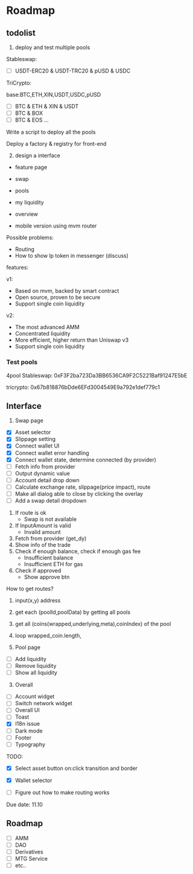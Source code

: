 # Roadmap


## todolist 

1. deploy and test multiple pools

Stableswap:

- [ ] USDT-ERC20 & USDT-TRC20 & pUSD & USDC

TriCrypto:

base:BTC,ETH,XIN,USDT,USDC,pUSD

- [ ] BTC & ETH & XIN & USDT
- [ ] BTC & BOX
- [ ] BTC & EOS
...

Write a script to deploy all the pools

Deploy a factory & registry for front-end


2. design a interface

- feature page
- swap
- pools
- my liquidity
- overview

- mobile version using mvm router


Possible problems:
- Routing
- How to show lp token in messenger (discuss)


features:

v1:
- Based on mvm, backed by smart contract
- Open source, proven to be secure
- Support single coin liquidity

v2:
- The most advanced AMM
- Concentrated liquidity
- More efficient, higher return than Uniswap v3
- Support single coin liquidity

### Test pools

4pool Stableswap: 0xF3F2ba723Da3BB6536CA9F2C5221Baf91247E5bE

tricrypto: 0x67b818876bDde6EFd3004549E9a792e1def779c1

## Interface

1. Swap page
- [x] Asset selector
- [x] Slippage setting
- [x] Connect wallet UI
- [x] Connect wallet error handling
- [x] Connect wallet state, determine connected (by provider)
- [ ] Fetch info from provider
- [ ] Output dynamic value
- [ ] Account detail drop down
- [ ] Calculate exchange rate, slippage(price impact), route
- [ ] Make all dialog able to close by clicking the overlay
- [ ] Add a swap detail dropdown

 1. If route is ok
	- Swap is not available
 2. If InputAmount is valid
	- Invalid amount
 3. Fetch from provider (get_dy)
 4. Show info of the trade
 5. Check if enough balance, check if enough gas fee
	- Insufficient balance
	- Insufficient ETH for gas
 6. Check if approved
	- Show approve btn

 How to get routes?
 1. input(x,y) address
 2. get each (poolId,poolData) by getting all pools 
 3. get all (coins(wrapped,underlying,meta),coinIndex) of the pool
 4. loop wrapped_coin.length, 


2. Pool page
- [ ] Add liquidity
- [ ] Remove liquidity
- [ ] Show all liquidity

3. Overall
- [ ] Account widget
- [ ] Switch network widget
- [ ] Overall UI
- [ ] Toast
- [x] I18n issue
- [ ] Dark mode
- [ ] Footer
- [ ] Typography

TODO:
- [x] Select asset button on:click transition and border
- [x] Wallet selector
- [ ] Figure out how to make routing works


Due date: 11.10

## Roadmap

- [ ] AMM
- [ ] DAO
- [ ] Derivatives
- [ ] MTG Service
- [ ] etc..
